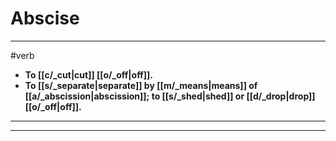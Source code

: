 # Abscise
---
#verb
- **To [[c/_cut|cut]] [[o/_off|off]].**
- **To [[s/_separate|separate]] by [[m/_means|means]] of [[a/_abscission|abscission]]; to [[s/_shed|shed]] or [[d/_drop|drop]] [[o/_off|off]].**
---
---
